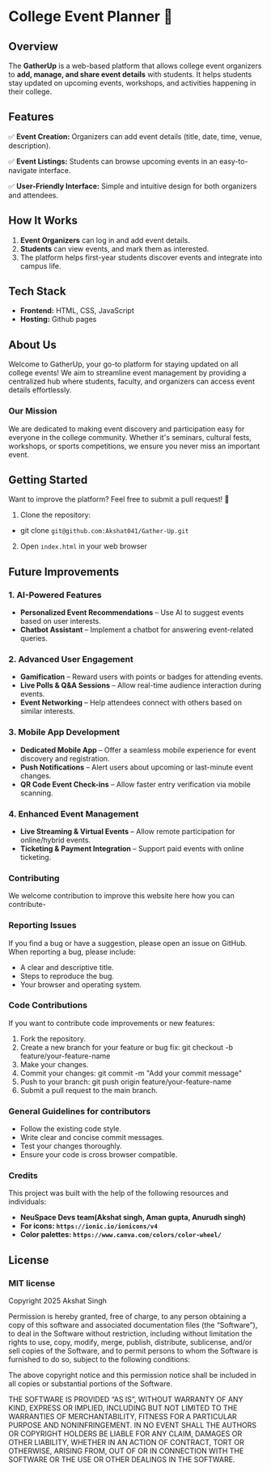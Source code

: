 # **College Event Planner** 🎉

## **Overview**

The **GatherUp** is a web-based platform that allows college event organizers to **add, manage, and share event details** with students. It helps students stay updated on upcoming events, workshops, and activities happening in their college.

## **Features**

✅ **Event Creation:** Organizers can add event details (title, date, time, venue, description).

✅ **Event Listings:** Students can browse upcoming events in an easy-to-navigate interface.

✅ **User-Friendly Interface:** Simple and intuitive design for both organizers and attendees.

## **How It Works**

1. **Event Organizers** can log in and add event details.
2. **Students** can view events, and mark them as interested.
3. The platform helps first-year students discover events and integrate into campus life.

## **Tech Stack**

- **Frontend:** HTML, CSS, JavaScript
- **Hosting:** Github pages

## About Us

Welcome to GatherUp, your go-to platform for staying updated on all college events! We aim to streamline event management by providing a centralized hub where students, faculty, and organizers can access event details effortlessly.

### Our Mission

We are dedicated to making event discovery and participation easy for everyone in the college community. Whether it's seminars, cultural fests, workshops, or sports competitions, we ensure you never miss an important event.

## **Getting Started**

Want to improve the platform? Feel free to submit a pull request! 🚀

1. Clone the repository:
- git clone `git@github.com:Akshat041/Gather-Up.git`
2. Open `index.html` in your web browser

## Future Improvements

### **1. AI-Powered Features**

- **Personalized Event Recommendations** – Use AI to suggest events based on user interests.
- **Chatbot Assistant** – Implement a chatbot for answering event-related queries.

### **2. Advanced User Engagement**

- **Gamification** – Reward users with points or badges for attending events.
- **Live Polls & Q&A Sessions** – Allow real-time audience interaction during events.
- **Event Networking** – Help attendees connect with others based on similar interests.

### **3. Mobile App Development**

- **Dedicated Mobile App** – Offer a seamless mobile experience for event discovery and registration.
- **Push Notifications** – Alert users about upcoming or last-minute event changes.
- **QR Code Event Check-ins** – Allow faster entry verification via mobile scanning.

### **4. Enhanced Event Management**

- **Live Streaming & Virtual Events** – Allow remote participation for online/hybrid events.
- **Ticketing & Payment Integration** – Support paid events with online ticketing.

### Contributing 
We welcome contribution to improve this website here how you can contribute-

### Reporting Issues

If you find a bug or have a suggestion, please open an issue on GitHub. When reporting a bug, please include:

* A clear and descriptive title.
* Steps to reproduce the bug.
* Your browser and operating system.

### Code Contributions

If you want to contribute code improvements or new features:

1.  Fork the repository.
2.  Create a new branch for your feature or bug fix: git checkout -b feature/your-feature-name
3.  Make your changes.
4.  Commit your changes: git commit -m "Add your commit message"
5.  Push to your branch: git push origin feature/your-feature-name
6.  Submit a pull request to the main branch.

### General Guidelines for contributors

* Follow the existing code style.
* Write clear and concise commit messages.
* Test your changes thoroughly.
* Ensure your code is cross browser compatible.


### Credits
This project was built with the help of the following resources and individuals:
* **NeuSpace Devs team(Akshat singh, Aman gupta, Anurudh singh)**
* **For icons: `https://ionic.io/ionicons/v4`**
* **Color palettes: `https://www.canva.com/colors/color-wheel/`**

## **License**

### MIT license
Copyright 2025 Akshat Singh

Permission is hereby granted, free of charge, to any person obtaining a copy of this software and associated documentation files (the “Software”), to deal in the Software without restriction, including without limitation the rights to use, copy, modify, merge, publish, distribute, sublicense, and/or sell copies of the Software, and to permit persons to whom the Software is furnished to do so, subject to the following conditions:

The above copyright notice and this permission notice shall be included in all copies or substantial portions of the Software.

THE SOFTWARE IS PROVIDED “AS IS”, WITHOUT WARRANTY OF ANY KIND, EXPRESS OR IMPLIED, INCLUDING BUT NOT LIMITED TO THE WARRANTIES OF MERCHANTABILITY, FITNESS FOR A PARTICULAR PURPOSE AND NONINFRINGEMENT. IN NO EVENT SHALL THE AUTHORS OR COPYRIGHT HOLDERS BE LIABLE FOR ANY CLAIM, DAMAGES OR OTHER LIABILITY, WHETHER IN AN ACTION OF CONTRACT, TORT OR OTHERWISE, ARISING FROM, OUT OF OR IN CONNECTION WITH THE SOFTWARE OR THE USE OR OTHER DEALINGS IN THE SOFTWARE.
